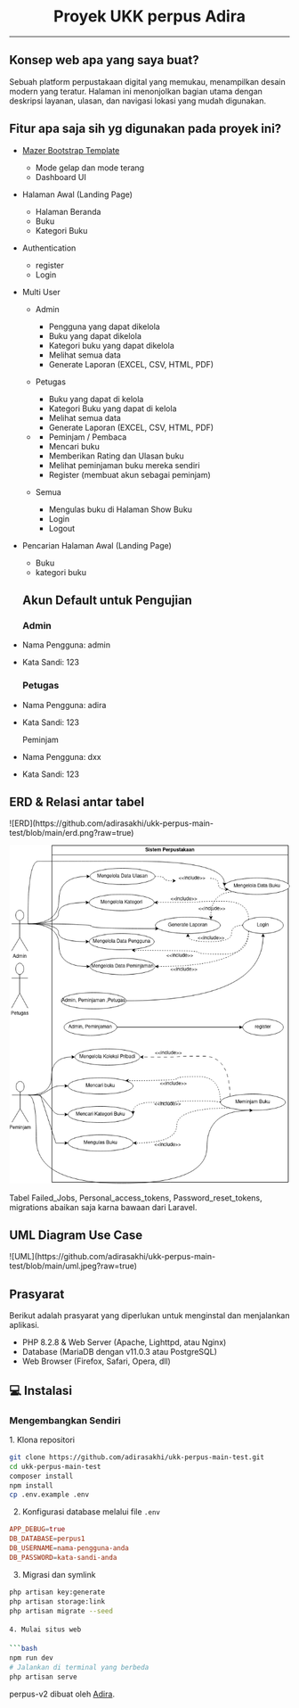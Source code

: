 <h1 align="center">Proyek UKK perpus Adira</h1>

---

<h2 id="tentang">Konsep web apa yang saya buat?</h2>

Sebuah platform perpustakaan digital yang memukau, menampilkan desain modern yang teratur. Halaman ini menonjolkan bagian utama dengan deskripsi layanan, ulasan, dan navigasi lokasi yang mudah digunakan.

<h2 id="fitur">Fitur apa saja sih yg digunakan pada proyek ini?</h2>

-   [Mazer Bootstrap Template](https://github.com/zuramai/mazer)
    -   Mode gelap dan mode terang 
    -   Dashboard UI
-   Halaman Awal (Landing Page)
    -   Halaman Beranda
    -   Buku
    -   Kategori Buku
-   Authentication
    -   register
    -   Login
-   Multi User
    -   Admin
        -   Pengguna yang dapat dikelola 
        -   Buku yang dapat dikelola
        -   Kategori buku yang dapat dikelola
        -   Melihat semua data
        -   Generate Laporan (EXCEL, CSV, HTML, PDF)
    -   Petugas
        -   Buku yang dapat di kelola
        -   Kategori Buku yang dapat di kelola
        -   Melihat semua data
        -   Generate Laporan (EXCEL, CSV, HTML, PDF)
    
    -   -   Peminjam / Pembaca
        -   Mencari buku
        -   Memberikan Rating dan Ulasan buku
        -   Melihat peminjaman buku mereka sendiri
        -   Register (membuat akun sebagai peminjam)
    -   Semua
        -   Mengulas buku di Halaman Show Buku
        -   Login
        -   Logout
-   Pencarian Halaman Awal (Landing Page)
    -   Buku
    -   kategori buku
    
    <h2 id="testing-account">Akun Default untuk Pengujian</h2>
    
    ### Admin

-   Nama Pengguna: admin
-   Kata Sandi: 123

    ### Petugas

-   Nama Pengguna: adira
-   Kata Sandi: 123

      Peminjam

-   Nama Pengguna: dxx
-   Kata Sandi: 123


<h2 id="demo"> ERD & Relasi antar tabel</h2>
![ERD](https://github.com/adirasakhi/ukk-perpus-main-test/blob/main/erd.png?raw=true)

![RAT](https://github.com/adirasakhi/ukk-perpus-main-test/blob/main/relasiantartabel.png?raw=true)

Tabel Failed_Jobs, Personal_access_tokens, Password_reset_tokens, migrations abaikan saja karna bawaan dari Laravel.


<h2 id="demo"> UML Diagram Use Case</h2>
![UML](https://github.com/adirasakhi/ukk-perpus-main-test/blob/main/uml.jpeg?raw=true)


<h2 id="pre-requisite"> Prasyarat</h2>

<p>Berikut adalah prasyarat yang diperlukan untuk menginstal dan menjalankan aplikasi.</p>

-   PHP 8.2.8 & Web Server (Apache, Lighttpd, atau Nginx)
-   Database (MariaDB dengan v11.0.3 atau PostgreSQL)
-   Web Browser (Firefox, Safari, Opera, dll)

<h2 id="installation">💻 Instalasi</h2>

<h3 id="develop-yourself"> Mengembangkan Sendiri</h3>
1. Klona repositori

```bash
git clone https://github.com/adirasakhi/ukk-perpus-main-test.git
cd ukk-perpus-main-test
composer install
npm install
cp .env.example .env
```
2. Konfigurasi database melalui file `.env`

```conf
APP_DEBUG=true
DB_DATABASE=perpus1
DB_USERNAME=nama-pengguna-anda
DB_PASSWORD=kata-sandi-anda
```

3. Migrasi dan symlink

```bash
php artisan key:generate
php artisan storage:link
php artisan migrate --seed

4. Mulai situs web

```bash
npm run dev
# Jalankan di terminal yang berbeda
php artisan serve
```

<p>perpus-v2 dibuat oleh <a href="https://instagram.com/adrshki">Adira</a>.</p>

